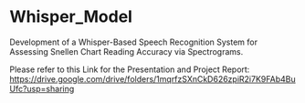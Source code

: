 # Whisper_Model

Development of a Whisper-Based Speech Recognition System for Assessing Snellen Chart Reading Accuracy via Spectrograms.

Please refer to this Link for the Presentation and Project Report: https://drive.google.com/drive/folders/1mqrfzSXnCkD626zpiR2i7K9FAb4BuUfc?usp=sharing
